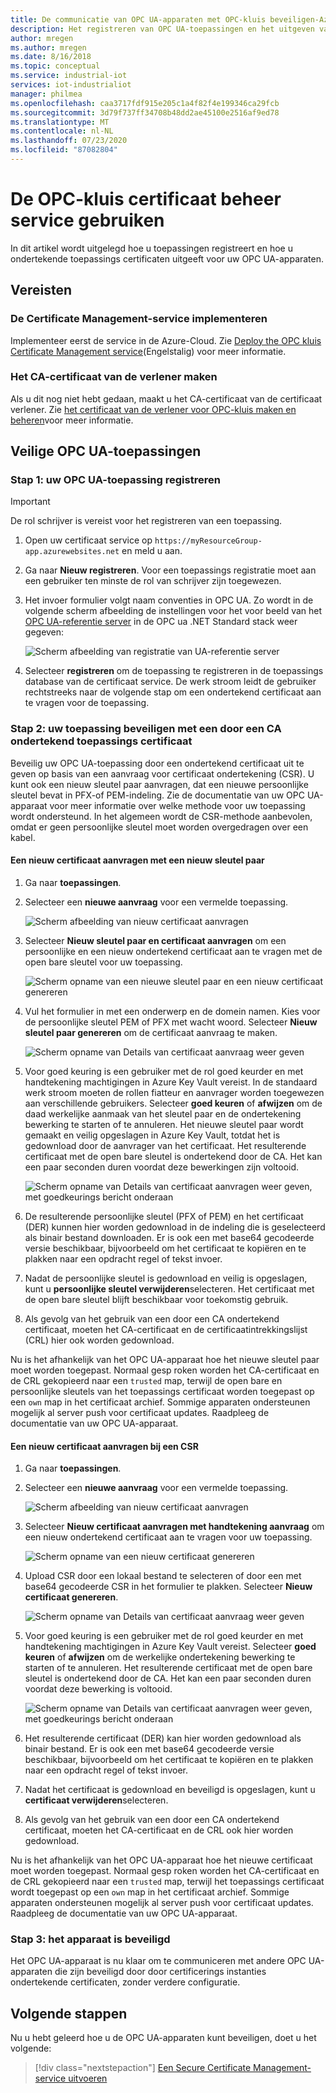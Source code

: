```yaml
---
title: De communicatie van OPC UA-apparaten met OPC-kluis beveiligen-Azure | Microsoft Docs
description: Het registreren van OPC UA-toepassingen en het uitgeven van ondertekende toepassings certificaten voor uw OPC UA-apparaten met OPC-kluis.
author: mregen
ms.author: mregen
ms.date: 8/16/2018
ms.topic: conceptual
ms.service: industrial-iot
services: iot-industrialiot
manager: philmea
ms.openlocfilehash: caa3717fdf915e205c1a4f82f4e199346ca29fcb
ms.sourcegitcommit: 3d79f737ff34708b48dd2ae45100e2516af9ed78
ms.translationtype: MT
ms.contentlocale: nl-NL
ms.lasthandoff: 07/23/2020
ms.locfileid: "87082804"
---
```

# <a name="use-the-opc-vault-certificate-management-service"></a>De OPC-kluis certificaat beheer service gebruiken

In dit artikel wordt uitgelegd hoe u toepassingen registreert en hoe u ondertekende toepassings certificaten uitgeeft voor uw OPC UA-apparaten.

## <a name="prerequisites"></a>Vereisten

### <a name="deploy-the-certificate-management-service"></a>De Certificate Management-service implementeren

Implementeer eerst de service in de Azure-Cloud. Zie [Deploy the OPC kluis Certificate Management service](howto-opc-vault-deploy.md)(Engelstalig) voor meer informatie.

### <a name="create-the-issuer-ca-certificate"></a>Het CA-certificaat van de verlener maken

Als u dit nog niet hebt gedaan, maakt u het CA-certificaat van de certificaat verlener. Zie [het certificaat van de verlener voor OPC-kluis maken en beheren](howto-opc-vault-manage.md)voor meer informatie.

## <a name="secure-opc-ua-applications"></a>Veilige OPC UA-toepassingen

### <a name="step-1-register-your-opc-ua-application"></a>Stap 1: uw OPC UA-toepassing registreren 

> [!IMPORTANT]
> De rol schrijver is vereist voor het registreren van een toepassing.

1. Open uw certificaat service op `https://myResourceGroup-app.azurewebsites.net` en meld u aan.
2. Ga naar **Nieuw registreren**. Voor een toepassings registratie moet aan een gebruiker ten minste de rol van schrijver zijn toegewezen.
2. Het invoer formulier volgt naam conventies in OPC UA. Zo wordt in de volgende scherm afbeelding de instellingen voor het voor beeld van het [OPC UA-referentie server](https://github.com/OPCFoundation/UA-.NETStandard/tree/master/Applications/ReferenceServer) in de OPC ua .NET Standard stack weer gegeven:

   ![Scherm afbeelding van registratie van UA-referentie server](media/howto-opc-vault-secure/reference-server-registration.png "Registratie van UA-referentie server")

5. Selecteer **registreren** om de toepassing te registreren in de toepassings database van de certificaat service. De werk stroom leidt de gebruiker rechtstreeks naar de volgende stap om een ondertekend certificaat aan te vragen voor de toepassing.

### <a name="step-2-secure-your-application-with-a-ca-signed-application-certificate"></a>Stap 2: uw toepassing beveiligen met een door een CA ondertekend toepassings certificaat

Beveilig uw OPC UA-toepassing door een ondertekend certificaat uit te geven op basis van een aanvraag voor certificaat ondertekening (CSR). U kunt ook een nieuw sleutel paar aanvragen, dat een nieuwe persoonlijke sleutel bevat in PFX-of PEM-indeling. Zie de documentatie van uw OPC UA-apparaat voor meer informatie over welke methode voor uw toepassing wordt ondersteund. In het algemeen wordt de CSR-methode aanbevolen, omdat er geen persoonlijke sleutel moet worden overgedragen over een kabel.

#### <a name="request-a-new-certificate-with-a-new-keypair"></a>Een nieuw certificaat aanvragen met een nieuw sleutel paar

1. Ga naar **toepassingen**.
3. Selecteer een **nieuwe aanvraag** voor een vermelde toepassing.

   ![Scherm afbeelding van nieuw certificaat aanvragen](media/howto-opc-vault-secure/request-new-certificate.png "Nieuw certificaat aanvragen")

3. Selecteer **Nieuw sleutel paar en certificaat aanvragen** om een persoonlijke en een nieuw ondertekend certificaat aan te vragen met de open bare sleutel voor uw toepassing.

   ![Scherm opname van een nieuwe sleutel paar en een nieuw certificaat genereren](media/howto-opc-vault-secure/generate-new-key-pair.png "Nieuw sleutel paar genereren")

4. Vul het formulier in met een onderwerp en de domein namen. Kies voor de persoonlijke sleutel PEM of PFX met wacht woord. Selecteer **Nieuw sleutel paar genereren** om de certificaat aanvraag te maken.

   ![Scherm opname van Details van certificaat aanvraag weer geven](media/howto-opc-vault-secure/approve-reject.png "Certificaat goed keuren")

5. Voor goed keuring is een gebruiker met de rol goed keurder en met handtekening machtigingen in Azure Key Vault vereist. In de standaard werk stroom moeten de rollen fiatteur en aanvrager worden toegewezen aan verschillende gebruikers. Selecteer **goed keuren** of **afwijzen** om de daad werkelijke aanmaak van het sleutel paar en de ondertekening bewerking te starten of te annuleren. Het nieuwe sleutel paar wordt gemaakt en veilig opgeslagen in Azure Key Vault, totdat het is gedownload door de aanvrager van het certificaat. Het resulterende certificaat met de open bare sleutel is ondertekend door de CA. Het kan een paar seconden duren voordat deze bewerkingen zijn voltooid.

   ![Scherm opname van Details van certificaat aanvragen weer geven, met goedkeurings bericht onderaan](media/howto-opc-vault-secure/view-key-pair.png "Sleutel paar weer geven")

7. De resulterende persoonlijke sleutel (PFX of PEM) en het certificaat (DER) kunnen hier worden gedownload in de indeling die is geselecteerd als binair bestand downloaden. Er is ook een met base64 gecodeerde versie beschikbaar, bijvoorbeeld om het certificaat te kopiëren en te plakken naar een opdracht regel of tekst invoer. 
8. Nadat de persoonlijke sleutel is gedownload en veilig is opgeslagen, kunt u **persoonlijke sleutel verwijderen**selecteren. Het certificaat met de open bare sleutel blijft beschikbaar voor toekomstig gebruik.
9. Als gevolg van het gebruik van een door een CA ondertekend certificaat, moeten het CA-certificaat en de certificaatintrekkingslijst (CRL) hier ook worden gedownload.

Nu is het afhankelijk van het OPC UA-apparaat hoe het nieuwe sleutel paar moet worden toegepast. Normaal gesp roken worden het CA-certificaat en de CRL gekopieerd naar een `trusted` map, terwijl de open bare en persoonlijke sleutels van het toepassings certificaat worden toegepast op een `own` map in het certificaat archief. Sommige apparaten ondersteunen mogelijk al server push voor certificaat updates. Raadpleeg de documentatie van uw OPC UA-apparaat.

#### <a name="request-a-new-certificate-with-a-csr"></a>Een nieuw certificaat aanvragen bij een CSR 

1. Ga naar **toepassingen**.
3. Selecteer een **nieuwe aanvraag** voor een vermelde toepassing.

   ![Scherm afbeelding van nieuw certificaat aanvragen](media/howto-opc-vault-secure/request-new-certificate.png "Nieuw certificaat aanvragen")

3. Selecteer **Nieuw certificaat aanvragen met handtekening aanvraag** om een nieuw ondertekend certificaat aan te vragen voor uw toepassing.

   ![Scherm opname van een nieuw certificaat genereren](media/howto-opc-vault-secure/generate-new-certificate.png "Nieuw certificaat genereren")

4. Upload CSR door een lokaal bestand te selecteren of door een met base64 gecodeerde CSR in het formulier te plakken. Selecteer **Nieuw certificaat genereren**.

   ![Scherm opname van Details van certificaat aanvraag weer geven](media/howto-opc-vault-secure/approve-reject-csr.png "CSR goed keuren")

5. Voor goed keuring is een gebruiker met de rol goed keurder en met handtekening machtigingen in Azure Key Vault vereist. Selecteer **goed keuren** of **afwijzen** om de werkelijke ondertekening bewerking te starten of te annuleren. Het resulterende certificaat met de open bare sleutel is ondertekend door de CA. Het kan een paar seconden duren voordat deze bewerking is voltooid.

   ![Scherm opname van Details van certificaat aanvragen weer geven, met goedkeurings bericht onderaan](media/howto-opc-vault-secure/view-cert-csr.png "Certificaat weer geven")

6. Het resulterende certificaat (DER) kan hier worden gedownload als binair bestand. Er is ook een met base64 gecodeerde versie beschikbaar, bijvoorbeeld om het certificaat te kopiëren en te plakken naar een opdracht regel of tekst invoer. 
10. Nadat het certificaat is gedownload en beveiligd is opgeslagen, kunt u **certificaat verwijderen**selecteren.
11. Als gevolg van het gebruik van een door een CA ondertekend certificaat, moeten het CA-certificaat en de CRL ook hier worden gedownload.

Nu is het afhankelijk van het OPC UA-apparaat hoe het nieuwe certificaat moet worden toegepast. Normaal gesp roken worden het CA-certificaat en de CRL gekopieerd naar een `trusted` map, terwijl het toepassings certificaat wordt toegepast op een `own` map in het certificaat archief. Sommige apparaten ondersteunen mogelijk al server push voor certificaat updates. Raadpleeg de documentatie van uw OPC UA-apparaat.

### <a name="step-3-device-secured"></a>Stap 3: het apparaat is beveiligd

Het OPC UA-apparaat is nu klaar om te communiceren met andere OPC UA-apparaten die zijn beveiligd door door certificerings instanties ondertekende certificaten, zonder verdere configuratie.

## <a name="next-steps"></a>Volgende stappen

Nu u hebt geleerd hoe u de OPC UA-apparaten kunt beveiligen, doet u het volgende:

> [!div class="nextstepaction"]
> [Een Secure Certificate Management-service uitvoeren](howto-opc-vault-secure-ca.md)

